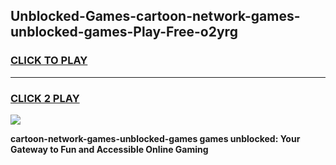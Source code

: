 
## Unblocked-Games-cartoon-network-games-unblocked-games-Play-Free-o2yrg
<h3>
<a href="https://premium76.site?title=cartoon-network-games-unblocked-games&ref=09A">CLICK TO PLAY</a></h3>
<hr>

<h3>
<a href="https://premium76.site?title=cartoon-network-games-unblocked-games&ref=09A">CLICK 2 PLAY</a>
  
</h3>

<a href="https://premium76.site?title=cartoon-network-games-unblocked-games&ref=09A"><img src="https://clearcache.store/games.png"></a>


**cartoon-network-games-unblocked-games games unblocked: Your Gateway to Fun and Accessible Online Gaming**
